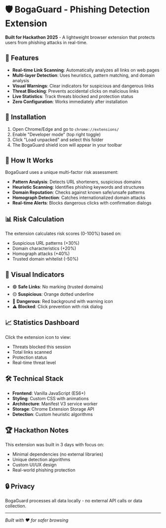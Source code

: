 # 🛡️ BogaGuard - Phishing Detection Extension

**Built for Hackathon 2025** - A lightweight browser extension that protects users from phishing attacks in real-time.

## 🚀 Features

- **Real-time Link Scanning**: Automatically analyzes all links on web pages
- **Multi-layer Detection**: Uses heuristics, pattern matching, and domain analysis
- **Visual Warnings**: Clear indicators for suspicious and dangerous links
- **Threat Blocking**: Prevents accidental clicks on malicious links
- **Live Statistics**: Track threats blocked and protection status
- **Zero Configuration**: Works immediately after installation

## 🔧 Installation

1. Open Chrome/Edge and go to `chrome://extensions/`
2. Enable "Developer mode" (top right toggle)
3. Click "Load unpacked" and select this folder
4. The BogaGuard shield icon will appear in your toolbar

## 🎯 How It Works

BogaGuard uses a unique multi-factor risk assessment:

- **Pattern Analysis**: Detects URL shorteners, suspicious domains
- **Heuristic Scanning**: Identifies phishing keywords and structures  
- **Domain Reputation**: Checks against known safe/unsafe patterns
- **Homograph Detection**: Catches internationalized domain attacks
- **Real-time Alerts**: Blocks dangerous clicks with confirmation dialogs

## 📊 Risk Calculation

The extension calculates risk scores (0-100%) based on:
- Suspicious URL patterns (+30%)
- Domain characteristics (+20%)
- Homograph attacks (+40%)
- Trusted domain whitelist (-50%)

## 🎨 Visual Indicators

- 🟢 **Safe Links**: No marking (trusted domains)
- 🟡 **Suspicious**: Orange dotted underline
- 🔴 **Dangerous**: Red background with warning icon
- ⚠️ **Blocked**: Click prevention with risk dialog

## 📈 Statistics Dashboard

Click the extension icon to view:
- Threats blocked this session
- Total links scanned
- Protection status
- Real-time threat level

## 🛠️ Technical Stack

- **Frontend**: Vanilla JavaScript (ES6+)
- **Styling**: Custom CSS with animations
- **Architecture**: Manifest V3 service worker
- **Storage**: Chrome Extension Storage API
- **Detection**: Custom heuristic algorithms

## 🏆 Hackathon Notes

This extension was built in 3 days with focus on:
- Minimal dependencies (no external libraries)
- Unique detection algorithms
- Custom UI/UX design
- Real-world phishing protection

## 🔒 Privacy

BogaGuard processes all data locally - no external API calls or data collection.

---

*Built with ❤️ for safer browsing*
